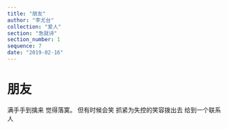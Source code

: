 ```yaml
---
title: "朋友"
author: "李尤台"
collection: "爱人"
section: "急就诗"
section_number: 1
sequence: 7
date: "2019-02-16"
---
```


# 朋友

满手手到擒来
觉得落寞。
但有时候会笑
抓紧为失控的笑容拨出去
给到一个联系人
